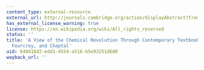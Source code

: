 ```yaml
---
content_type: external-resource
external_url: http://journals.cambridge.org/action/displayAbstract?fromPage=online&aid=2936480
has_external_license_warning: true
license: https://en.wikipedia.org/wiki/All_rights_reserved
status: ''
title: 'A View of the Chemical Revolution Through Contemporary Textbooks: Lavoisier,
  Fourcroy, and Chaptal'
uid: 640418d2-edd1-4554-a518-b5e93251d680
wayback_url: ''
---
```

